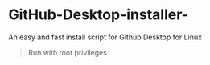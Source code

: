 # GitHub-Desktop-installer-
An easy and fast install script for Github Desktop for Linux

> Run with root privileges

